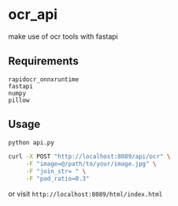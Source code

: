 # ocr_api
make use of ocr tools with fastapi

## Requirements
```
rapidocr_onnxruntime
fastapi
numpy
pillow
```

## Usage
```bash
python api.py
```

```bash
curl -X POST "http://localhost:8089/api/ocr" \
     -F "image=@/path/to/your/image.jpg" \
     -F "join_str= " \
     -F "pad_ratio=0.3"
```

or visit `http://localhost:8089/html/index.html`